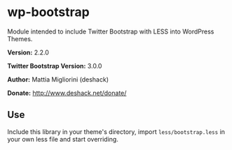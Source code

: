 wp-bootstrap
============

Module intended to include Twitter Bootstrap with LESS into WordPress Themes.

**Version:** 2.2.0

**Twitter Bootstrap Version:** 3.0.0

**Author:** Mattia Migliorini (deshack)

**Donate:** http://www.deshack.net/donate/

Use
---

Include this library in your theme's directory, import `less/bootstrap.less` in your own less file and start overriding.
